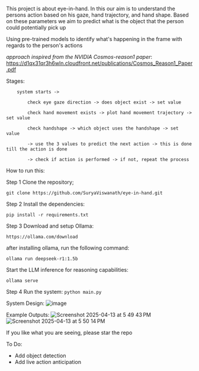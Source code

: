 This project is about eye-in-hand. In this our aim is to understand the persons action based on his gaze, hand trajectory, and hand shape. Based on these parameters we aim to predict what is the object that the person could potentially pick up

Using pre-trained models to identify what's happening in the frame with regards to the person's actions

_approach inspired from the NVIDIA Cosmos-reason1 paper_: https://d1qx31qr3h6wln.cloudfront.net/publications/Cosmos_Reason1_Paper.pdf

Stages:

        system starts -> 
        
            check eye gaze direction -> does object exist -> set value
            
            check hand movement exists -> plot hand movement trajectory -> set value
            
            check handshape -> which object uses the handshape -> set value
            
            -> use the 3 values to predict the next action -> this is done till the action is done
            
            -> check if action is performed -> if not, repeat the process

How to run this:

Step 1 Clone the repository;

`git clone https://github.com/SuryaViswanath/eye-in-hand.git`

Step 2 Install the dependencies:

`pip install -r requirements.txt`

Step 3 Download and setup Ollama:

`https://ollama.com/download`

after installing ollama, run the following command:

`ollama run deepseek-r1:1.5b`

Start the LLM inference for reasoning capabilities:

`ollama serve`

Step 4 Run the system:
`python main.py`


System Design:
![image](https://github.com/user-attachments/assets/25d96f08-5a13-4726-a666-35657248d204)

Example Outputs:
![Screenshot 2025-04-13 at 5 49 43 PM](https://github.com/user-attachments/assets/a631bd6e-d230-4b38-a368-df7a2be35819)
![Screenshot 2025-04-13 at 5 50 14 PM](https://github.com/user-attachments/assets/37baa5aa-235e-401d-b15c-4f10cf8de748)

If you like what you are seeing, please star the repo

To Do:
- Add object detection
- Add live action anticipation
